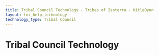 ```yaml
---
title: Tribal Council Technology - Tribes of Isoterra - KitleOyun
layout: toi_help_technology
technology_type: Tribal Council
---
```


<h1 class="h1">Tribal Council Technology</h1>
